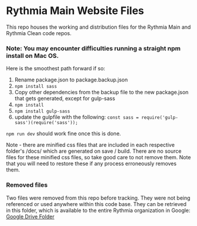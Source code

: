 # Rythmia Main Website Files
This repo houses the working and distribution files for the Rythmia Main and Rythmia Clean code repos.

### Note: You may encounter difficulties running a straight npm install on Mac OS.

Here is the smoothest path forward if so:

1. Rename package.json to package.backup.json
2. ```npm install sass```
3. Copy other dependencies from the backup file to the new package.json that gets generated, except for gulp-sass
4. ```npm install```
5. ```npm install gulp-sass```
6. update the gulpfile with the following:
```const sass = require('gulp-sass')(require('sass'));```

```npm run dev``` should work fine once this is done.

Note - there are minified css files that are included in each respective folder's /docs/ which are generated on save / build. There are no source files for these minified css files, so take good care to not remove them. Note that you will need to restore these if any process erroneously removes them.

### Removed files
Two files were removed from this repo before tracking. They were not being referenced or used anywhere within this code base. They can be retrieved in this folder, which is available to the entire Rythmia organization in Google:
[Google Drive Folder](https://drive.google.com/drive/folders/1naolMB-l4Z8OtJrY09MLPU1-8dIcD_2o)
